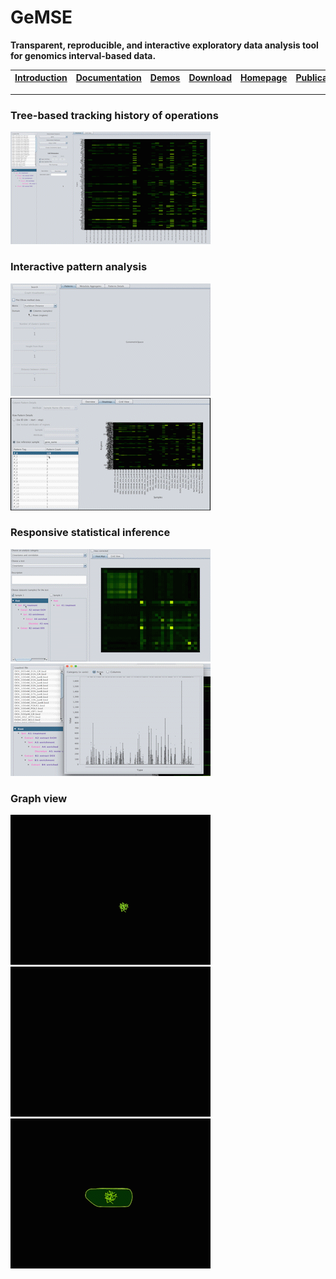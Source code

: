 # GeMSE
**Transparent, reproducible, and interactive exploratory data analysis tool for genomics interval-based data.**

| [Introduction](https://youtu.be/75FCAoSmioA) | [Documentation](https://github.com/Genometric/GeMSE/wiki) | [Demos](https://youtu.be/B0hVsd9SE5Q?list=PLfWxoOMC6swJBgu4nIDgsoXO_sLuGnIqF) | [Download](https://github.com/Genometric/GeMSE/releases/) | [Homepage](http://www.bioinformatics.deib.polimi.it/GeMSE/) | [Publication](https://bmcbioinformatics.biomedcentral.com/articles/10.1186/s12859-017-1945-9)
| -- |:--:| --:| --: | --: | --: |
---

### Tree-based tracking history of operations
![alt text](https://github.com/Genometric/GeMSE/blob/master/TutorialData/history.gif "Track analysis history")

### Interactive pattern analysis
![alt text](https://github.com/Genometric/GeMSE/blob/master/TutorialData/patternAnalysis.gif "Pattern analysis")
![alt text](https://github.com/Genometric/GeMSE/blob/master/TutorialData/patternDetails.gif "Pattern in details")

### Responsive statistical inference
![alt text](https://github.com/Genometric/GeMSE/blob/master/TutorialData/stateAnalysis.gif "statistical inference")
![alt text](https://github.com/Genometric/GeMSE/blob/master/TutorialData/boxplot.gif "Box plot")

### Graph view
![alt text](https://github.com/Genometric/GeMSE/blob/master/TutorialData/directed.gif "Force directed graph view")
![alt text](https://github.com/Genometric/GeMSE/blob/master/TutorialData/radial.gif "Radial graph view")
![alt text](https://github.com/Genometric/GeMSE/blob/master/TutorialData/directedAgg.gif "Directed aggregated graph view")
